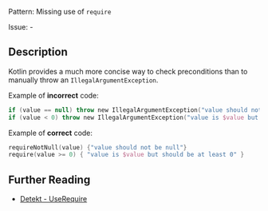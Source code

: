 Pattern: Missing use of `require`

Issue: -

## Description

Kotlin provides a much more concise way to check preconditions than to manually throw an `IllegalArgumentException`.

Example of **incorrect** code:

```kotlin
if (value == null) throw new IllegalArgumentException("value should not be null")
if (value < 0) throw new IllegalArgumentException("value is $value but should be at least 0")
```

Example of **correct** code:

```kotlin
requireNotNull(value) {"value should not be null"}
require(value >= 0) { "value is $value but should be at least 0" }
```

## Further Reading

* [Detekt - UseRequire](https://arturbosch.github.io/detekt/style.html#userequire)
